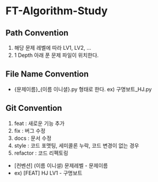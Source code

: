 # FT-Algorithm-Study

## Path Convention
1. 해당 문제 레벨에 따라 LV1, LV2, ...
2. 1 Depth 아래 푼 문제 파일이 위치한다.

## File Name Convention
* {문제이름}_{이름 이니셜}.py 형태로 한다. 
    ex) 구명보트_HJ.py

## Git Convention
1. feat : 새로운 기능 추가
2. fix : 버그 수정
3. docs : 문서 수정
4. style : 코드 포맷팅, 세미콜론 누락, 코드 변경이 없는 경우
5. refactor : 코드 리펙토링  

* [컨벤션] (이름 이니셜) 문제레벨 - 문제이름
* ex) [FEAT] HJ LV1 - 구명보트
